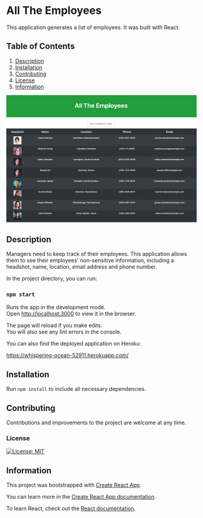 # All The Employees
This application generates a list of employees. It was built with React.  
## Table of Contents
1. [Description](#description)
2. [Installation](#installation)
3. [Contributing](#contributing)
4. [License](#license)
5. [Information](#information)

![](public/assets/EmployeeList.png)

## Description
Managers need to keep track of their employees. This application allows them to see their employees' non-sensitive information, including a headshot, name, location, email address and phone number.

In the project directory, you can run:

### `npm start`

Runs the app in the development mode.<br />
Open [http://localhost:3000](http://localhost:3000) to view it in the browser.

The page will reload if you make edits.<br />
You will also see any lint errors in the console.

You can also find the deployed application on Heroku:

https://whispering-ocean-52911.herokuapp.com/

## Installation

Run `npm install` to include all necessary dependencies. 

## Contributing

Contributions and improvements to the project are welcome at any time. 

### License
[![License: MIT](https://img.shields.io/badge/License-MIT-yellow.svg)](https://opensource.org/licenses/MIT)

## Information

This project was bootstrapped with [Create React App](https://github.com/facebook/create-react-app).

You can learn more in the [Create React App documentation](https://facebook.github.io/create-react-app/docs/getting-started).

To learn React, check out the [React documentation](https://reactjs.org/).
